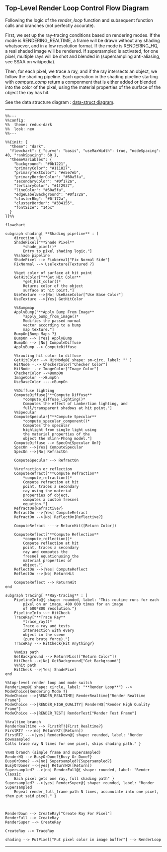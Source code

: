 ## Top-Level Render Loop Control Flow Diagram

Following the logic of the *render_loop* function and subsequent function calls and branches (not perfectly accurate).

First, we set up the ray-tracing conditions based on rendering modes. If the mode is RENDERING_REALTIME, a frame will be drawn without any shading whatsoever, and in a low resolution format. If the mode is RENDERING_HQ, a real shaded image will be rendered. If supersampled is activated, for one pixel, multiple rays will be shot and blended in (supersampling anti-aliasing, see SSAA on wikipedia).

Then, for each pixel, we trace a ray, and if the ray intersects an object, we follow the shading pipeline. Each operation in the shading pipeline starting with *compute_comp* return a componment that is either added or blended into the color of the pixel, using the material properties of the surface of the object the ray has hit.

See the data structure diagram : [data-struct diagram](../docs/data_struct.md).

---

```mermaid
%%---
%%config:
%%  theme: redux-dark
%%  look: neo
%%---

%%{init: {
  "theme": "dark",
  "flowchart": { "curve": "basis", "useMaxWidth": true, "nodeSpacing": 40, "rankSpacing": 60 },
  "themeVariables": {
    "background": "#0b1221",
    "primaryColor": "#111827",
    "primaryTextColor": "#e5e7eb",
    "primaryBorderColor": "#60a5fa",
    "secondaryColor": "#0f172a",
    "tertiaryColor": "#1f2937",
    "lineColor": "#60a5fa",
    "edgeLabelBackground": "#0f172a",
    "clusterBkg": "#0f172a",
    "clusterBorder": "#334155",
    "fontSize": "14px"
  }
}}%%

flowchart

subgraph shading[ **Shading pipeline** : ]
    direction LR
    ShadePixel["**Shade Pixel**
        *shade_pixel()* 
        Entry to pixel shading logic."]
    %%shade pipeline
    ShadePixel --> FixNormal["Fix Normal Side"]
    FixNormal --> UseTexture{Textured ?}

    %%get color of surface at hit point
    GetHitColor["**Get Hit Color**
        *get_hit_color()* 
        Returns color of the object 
        surface at hit point."]
    UseTexture -->|No| UseBaseColor["Use Base Color"]
    UseTexture -->|Yes| GetHitColor

    %%Bumpmap
    ApplyBump["**Apply Bump From Image**
        *apply_bump_from_image()* 
        Modifies the passed normal 
        vector according to a bump 
        map texture."]
    BumpOn{Bump Maps ?}
    BumpOn --> |Yes| ApplyBump
    BumpOn --> |No| ComputeDiffuse
    ApplyBump --> ComputeDiffuse

    %%routing hit color to diffuse
    GetHitColor --> HitNode@{ shape: sm-circ, label: "" }
    HitNode -.-> CheckerColor["Checker Color"]
    HitNode -.-> ImageColor["Image Color"]
    CheckerColor -->BumpOn
    ImageColor -->BumpOn
    UseBaseColor ---->BumpOn

    %%Diffuse lighting
    ComputeDiffuse["**Compute Diffuse**
        *compute_diffuse_lighting()* 
        Computes the effect of Lambertian lighting, and
        full/transparent shadows at hit point."]
    %%Specular
    ComputeSpecular["**Compute Specular**
        *compute_specular_component()* 
        Computes the specular 
        highlight from single light using 
        the material properties of the 
        object the Blinn-Phong model."]
    ComputeDiffuse --> SpecOn{Specular On?}
    SpecOn -->|Yes| ComputeSpecular
    SpecOn -->|No| RefractOn

    ComputeSpecular --> RefractOn

    %%refraction or reflection
    ComputeRefract["**Compute Refraction**
        *compute_refraction()* 
        Compute refraction at hit
        point, traces a secondary 
        ray using the material
        properties of object, 
        computes a custom fresnel 
        equation."]
    RefractOn{Refractive?}
    RefractOn -->|Yes| ComputeRefract
    RefractOn -->|No| ReflectOn{Reflective?}

    ComputeRefract ----> ReturnHit([Return Color])

    ComputeReflect["**Compute Reflection**
        *compute_reflection()* 
        Compute reflection at hit
        point, traces a secondary 
        ray and computes the 
        fresnel equationusing the 
        material properties of 
        object."]
    ReflectOn -->|Yes| ComputeReflect
    ReflectOn -->|No| ReturnHit

    ComputeReflect --> ReturnHit
end

subgraph tracing[ **Ray-tracing** : ]
    PipelineInfo@{ shape: rounded, label: "This routine runs for each
        pixel on an image, 480 000 times for an image
        of 600*800 resolution."}
    PipelineInfo ~~~ HitCheck
    TraceRay["**Trace Ray**
        *trace_ray()* 
        Trace a ray and tests 
        intersection with every 
        object in the scene
        (pure brute force)."]
    TraceRay --> HitCheck{Hit Anything?}

    %%miss path
    GetBackground --> ReturnMiss(["Return Color"])
    HitCheck -->|No| GetBackground["Get Background"]
    %%hit path
    HitCheck -->|Yes| ShadePixel
end

%%top-level render loop and mode switch
RenderLoop@{ shape: circle, label: "**Render Loop**"} --> ModeChoice{Rendering Mode ?}
ModeChoice -->|RENDER_REALTIME| RenderRealtime["Render Realtime Frame"]
ModeChoice -->|RENDER_HIGH_QUALITY| RenderHQ["Render High Quality Frame"]
ModeChoice -->|RENDER_TEST| RenderTest["Render Test Frame"]

%%raltime branch
RenderRealtime --> FirstRT?{First Realtime?}
FirstRT? -->|no| ReturnRT([Return])
FirstRT? --->|yes| RenderDown@{ shape: rounded, label: "Render Downsampled
Calls trace ray N times for one pixel, skips shading path." }

%%HQ branch (simple frame and supersampled)
RenderHQ --> BusyOrDone?{Busy Or Done?}
BusyOrDone? -->|no| Supersampled?{Supersampled?}
BusyOrDone? -->|yes| ReturnHQ([Return])
Supersampled? -->|no| RenderFull@{ shape: rounded, label: "Render Classic
    Each pixel gets one ray, full shading path" } 
Supersampled? -->|yes| RenderSuper@{ shape: rounded, label: "Render Supersampled 
    Repeat render_full_frame path N times, accumulate into one pixel, then put said pixel." }



RenderDown --> CreateRay["Create Ray For Pixel"]
RenderFull --> CreateRay
RenderSuper --> CreateRay

CreateRay --> TraceRay

shading --> PutPixel["Put pixel color in image buffer"] --> RenderLoop
```
---
